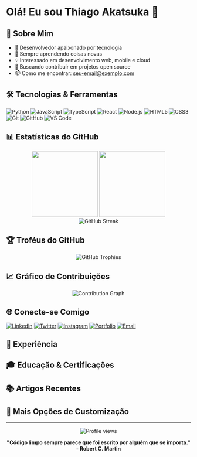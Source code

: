 <!-- Banner opcional - descomente e adicione sua imagem -->
<!-- ![Banner](URL_DA_SUA_IMAGEM) -->

# Olá! Eu sou Thiago Akatsuka 👋

## 🚀 Sobre Mim
<!-- Personalize sua bio aqui -->
- 🔭 Desenvolvedor apaixonado por tecnologia
- 🌱 Sempre aprendendo coisas novas
- 💡 Interessado em desenvolvimento web, mobile e cloud
- 🎯 Buscando contribuir em projetos open source
- 📫 Como me encontrar: [seu-email@exemplo.com](mailto:seu-email@exemplo.com)

## 🛠️ Tecnologias & Ferramentas

<!-- Adicione ou remova badges conforme suas tecnologias -->
![Python](https://img.shields.io/badge/-Python-3776AB?style=flat-square&logo=python&logoColor=white)
![JavaScript](https://img.shields.io/badge/-JavaScript-F7DF1E?style=flat-square&logo=javascript&logoColor=black)
![TypeScript](https://img.shields.io/badge/-TypeScript-3178C6?style=flat-square&logo=typescript&logoColor=white)
![React](https://img.shields.io/badge/-React-61DAFB?style=flat-square&logo=react&logoColor=black)
![Node.js](https://img.shields.io/badge/-Node.js-339933?style=flat-square&logo=node.js&logoColor=white)
![HTML5](https://img.shields.io/badge/-HTML5-E34F26?style=flat-square&logo=html5&logoColor=white)
![CSS3](https://img.shields.io/badge/-CSS3-1572B6?style=flat-square&logo=css3&logoColor=white)
![Git](https://img.shields.io/badge/-Git-F05032?style=flat-square&logo=git&logoColor=white)
![GitHub](https://img.shields.io/badge/-GitHub-181717?style=flat-square&logo=github&logoColor=white)
![VS Code](https://img.shields.io/badge/-VS%20Code-007ACC?style=flat-square&logo=visual-studio-code&logoColor=white)

## 📊 Estatísticas do GitHub

<!-- GitHub Stats -->
<div align="center">
  <img height="180em" src="https://github-readme-stats.vercel.app/api?username=ThiagoAkatsuka&show_icons=true&theme=tokyonight&include_all_commits=true&count_private=true"/>
  <img height="180em" src="https://github-readme-stats.vercel.app/api/top-langs/?username=ThiagoAkatsuka&layout=compact&langs_count=8&theme=tokyonight"/>
</div>

<!-- Streak Stats -->
<div align="center">
  <img src="https://github-readme-streak-stats.herokuapp.com/?user=ThiagoAkatsuka&theme=tokyonight" alt="GitHub Streak" />
</div>

## 🏆 Troféus do GitHub

<div align="center">
  <img src="https://github-profile-trophy.vercel.app/?username=ThiagoAkatsuka&theme=tokyonight&row=1&column=7" alt="GitHub Trophies" />
</div>

## 📈 Gráfico de Contribuições

<div align="center">
  <img src="https://github-readme-activity-graph.vercel.app/graph?username=ThiagoAkatsuka&theme=tokyo-night" alt="Contribution Graph" />
</div>

## 🌐 Conecte-se Comigo

<!-- Adicione seus links de redes sociais -->
[![LinkedIn](https://img.shields.io/badge/-LinkedIn-0077B5?style=flat-square&logo=linkedin&logoColor=white)](https://linkedin.com/in/seu-perfil)
[![Twitter](https://img.shields.io/badge/-Twitter-1DA1F2?style=flat-square&logo=twitter&logoColor=white)](https://twitter.com/seu-usuario)
[![Instagram](https://img.shields.io/badge/-Instagram-E4405F?style=flat-square&logo=instagram&logoColor=white)](https://instagram.com/seu-usuario)
[![Portfolio](https://img.shields.io/badge/-Portfolio-000000?style=flat-square&logo=vercel&logoColor=white)](https://seu-portfolio.com)
[![Email](https://img.shields.io/badge/-Email-D14836?style=flat-square&logo=gmail&logoColor=white)](mailto:seu-email@exemplo.com)

<!-- 
## 🎯 Projetos em Destaque

[![Projeto 1](https://github-readme-stats.vercel.app/api/pin/?username=ThiagoAkatsuka&repo=nome-do-repo&theme=tokyonight)](https://github.com/ThiagoAkatsuka/nome-do-repo)
[![Projeto 2](https://github-readme-stats.vercel.app/api/pin/?username=ThiagoAkatsuka&repo=outro-repo&theme=tokyonight)](https://github.com/ThiagoAkatsuka/outro-repo)
-->

## 💼 Experiência

<!-- Adicione sua experiência profissional -->
<!-- 
- **Cargo** - Empresa (Período)
  - Descrição das atividades e conquistas
-->

## 🎓 Educação & Certificações

<!-- Adicione sua formação e certificações -->
<!-- 
- **Curso/Graduação** - Instituição (Ano)
- **Certificação** - Plataforma (Ano)
-->

## 📚 Artigos Recentes

<!-- Se você escreve artigos, adicione aqui -->
<!-- 
- [Título do Artigo](link-do-artigo)
-->

## 🎨 Mais Opções de Customização

<!-- TEMAS DISPONÍVEIS: default, dark, radical, merko, gruvbox, tokyonight, onedark, cobalt, synthwave, highcontrast, dracula -->
<!-- Para alterar o tema, substitua 'tokyonight' por outro tema nas URLs acima -->

<!-- BADGES ADICIONAIS:
- Docker: ![Docker](https://img.shields.io/badge/-Docker-2496ED?style=flat-square&logo=docker&logoColor=white)
- AWS: ![AWS](https://img.shields.io/badge/-AWS-232F3E?style=flat-square&logo=amazon-aws&logoColor=white)
- MongoDB: ![MongoDB](https://img.shields.io/badge/-MongoDB-47A248?style=flat-square&logo=mongodb&logoColor=white)
- PostgreSQL: ![PostgreSQL](https://img.shields.io/badge/-PostgreSQL-336791?style=flat-square&logo=postgresql&logoColor=white)
- Java: ![Java](https://img.shields.io/badge/-Java-007396?style=flat-square&logo=java&logoColor=white)
- C++: ![C++](https://img.shields.io/badge/-C++-00599C?style=flat-square&logo=cplusplus&logoColor=white)
-->

---

<div align="center">
  <img src="https://komarev.com/ghpvc/?username=ThiagoAkatsuka&color=blueviolet&style=flat-square" alt="Profile views" />
  
  **"Código limpo sempre parece que foi escrito por alguém que se importa." - Robert C. Martin**
</div>
